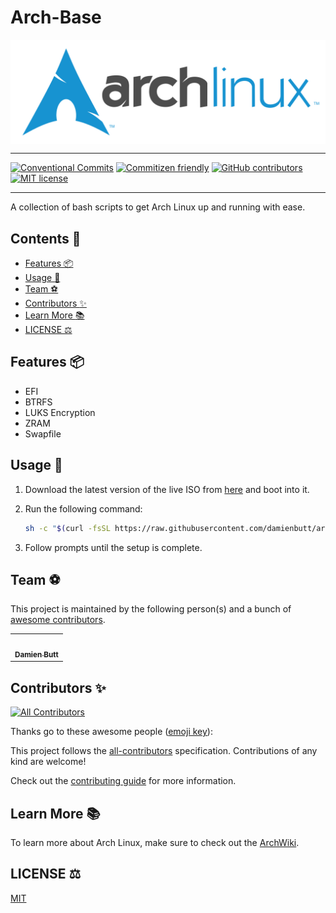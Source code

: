 # Arch-Base

<div align="center">
    <img align="center" src="./assets/img/archlinux-logo-dark-scalable.518881f04ca9.svg" alt="archlinux-logo" />
</div>

---

[![Conventional Commits](https://img.shields.io/badge/Conventional%20Commits-1.0.0-%23FE5196?logo=conventionalcommits&logoColor=white)](https://conventionalcommits.org)
[![Commitizen friendly](https://img.shields.io/badge/commitizen-friendly-brightgreen.svg)](http://commitizen.github.io/cz-cli/)
[![GitHub contributors](https://img.shields.io/github/contributors/damienbutt/arch-base)](#contributors)
[![MIT license](https://img.shields.io/badge/License-MIT-blue.svg)](LICENSE)

---

A collection of bash scripts to get Arch Linux up and running with ease.

<!-- This is a slightly opinionated setup that uses an EFI boot partition and a BTRFS root partition encrypted with LUKS. There is no swap partition. Swap is provided using the combination of a 2GB swapfile and 1GB of ZRAM. The ZRAM will be the priority swap space before anything is written to the swapfile on disk. -->

<!-- START doctoc generated TOC please keep comment here to allow auto update -->
<!-- DON'T EDIT THIS SECTION, INSTEAD RE-RUN doctoc TO UPDATE -->

## Contents 📖

-   [Features :package:](#features-package)
-   [Usage :rocket:](#usage-rocket)
-   [Team :soccer:](#team-soccer)
-   [Contributors :sparkles:](#contributors-sparkles)
-   [Learn More :books:](#learn-more-books)
-   [LICENSE :balance_scale:](#license-balance_scale)

<!-- END doctoc generated TOC please keep comment here to allow auto update -->

<!-- ## Minimum Recommended Hardware

-   2 CPU Cores
-   2GB RAM. 1GB will be reserved for ZRAM swap.
-   10GB HDD. 2GB will be reserved for swap. -->

## Features :package:

-   EFI
-   BTRFS
-   LUKS Encryption
-   ZRAM
-   Swapfile

## Usage :rocket:

1. Download the latest version of the live ISO from [here](https://www.archlinux.org/download/) and boot into it.
2. Run the following command:

    ```bash
    sh -c "$(curl -fsSL https://raw.githubusercontent.com/damienbutt/arch-base/master/install.sh)"
    ```

3. Follow prompts until the setup is complete.

## Team :soccer:

This project is maintained by the following person(s) and a bunch of [awesome contributors](https://github.com/damienbutt/arch-base/graphs/contributors).

<table>
    <tr>
        <td align="center">
            <a href="https://github.com/damienbutt">
                <img src="https://avatars.githubusercontent.com/damienbutt?v=4?s=100" width="100px;" alt=""/>
                <br />
                <sub><b>Damien Butt</b></sub>
            </a>
            <br />
        </td>
    </tr>
</table>

## Contributors :sparkles:

<!-- ALL-CONTRIBUTORS-BADGE:START - Do not remove or modify this section -->

[![All Contributors](https://img.shields.io/badge/all_contributors-1-orange.svg?style=flat-square)](#contributors-)

<!-- ALL-CONTRIBUTORS-BADGE:END -->

Thanks go to these awesome people ([emoji key](https://allcontributors.org/docs/en/emoji-key)):

<!-- ALL-CONTRIBUTORS-LIST:START - Do not remove or modify this section -->
<!-- prettier-ignore-start -->
<!-- markdownlint-disable -->

<!-- markdownlint-restore -->
<!-- prettier-ignore-end -->

<!-- ALL-CONTRIBUTORS-LIST:END -->

This project follows the [all-contributors](https://allcontributors.org) specification.
Contributions of any kind are welcome!

Check out the [contributing guide](CONTRIBUTING.md) for more information.

## Learn More :books:

To learn more about Arch Linux, make sure to check out the [ArchWiki](https://wiki.archlinux.org/index.php/Main_Page).

## LICENSE :balance_scale:

[MIT](LICENSE)
